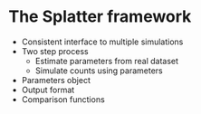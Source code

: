 # The Splatter framework

* Consistent interface to multiple simulations
* Two step process
  * Estimate parameters from real dataset
  * Simulate counts using parameters
* Parameters object
* Output format
* Comparison functions